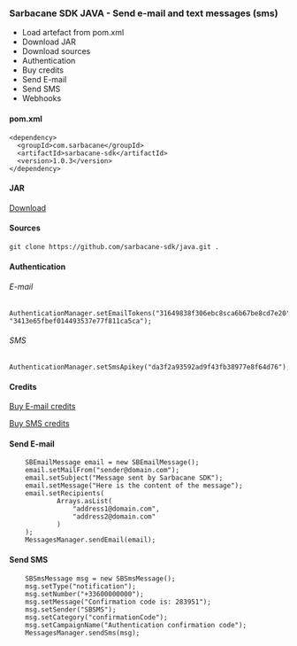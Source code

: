 ### Sarbacane SDK JAVA - Send e-mail and text messages (sms)


* Load artefact from pom.xml
* Download JAR
* Download sources
* Authentication
* Buy credits
* Send E-mail
* Send SMS
* Webhooks

#### pom.xml

```
<dependency>
  <groupId>com.sarbacane</groupId>
  <artifactId>sarbacane-sdk</artifactId>
  <version>1.0.3</version>
</dependency>
```


#### JAR

[Download](https://oss.sonatype.org/service/local/repositories/releases/content/com/sarbacane/sarbacane-sdk/1.0.3/sarbacane-sdk-1.0.3.jar)


#### Sources

```
git clone https://github.com/sarbacane-sdk/java.git .
```


#### Authentication

###### E-mail

```
AuthenticationManager.setEmailTokens("31649838f306ebc8sca6b67be8cd7e20", "3413e65fbef014493537e77f811ca5ca");
```


###### SMS

```
AuthenticationManager.setSmsApikey("da3f2a93592ad9f43fb38977e8f64d76");
```


#### Credits

[Buy E-mail credits](https://fr.tipimail.com/tarifs) 

[Buy SMS credits](https://www.primotexto.com/tarif-sms-web.asp)


#### Send E-mail

```
    SBEmailMessage email = new SBEmailMessage();
    email.setMailFrom("sender@domain.com");
    email.setSubject("Message sent by Sarbacane SDK");
    email.setMessage("Here is the content of the message");
    email.setRecipients(
            Arrays.asList(
                "address1@domain.com",
                "address2@domain.com"
            )
    );
    MessagesManager.sendEmail(email);
```


#### Send SMS

```
    SBSmsMessage msg = new SBSmsMessage();
    msg.setType("notification");
    msg.setNumber("+33600000000");
    msg.setMessage("Confirmation code is: 283951");
    msg.setSender("SBSMS");
    msg.setCategory("confirmationCode");
    msg.setCampaignName("Authentication confirmation code");
    MessagesManager.sendSms(msg);
```

